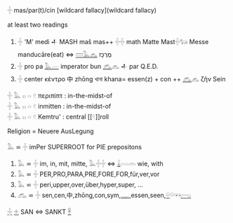 𓏶 mas/par(t)/cin [wildcard fallacy](wildcard fallacy)  

at least two readings  
  1.  𓏶 'M' medi 𒈦 MASH maš mas++ 𓏶𓏶 math Matte Mast𓏶𓃒 Messe manducāre(eat) ⇔ [𓏠](𓏠)[𓅓](𓅓)[𓃺](𓃺) מֶרְכָּז  
  2.  𓏶 pro pa [𓅓](𓅓)[𓐝](𓐝) imperator bun [𓃹](𓃹)𓃺  𒈦 par Q.E.D.  
  3.  𓏶 center κέντρο 中 zhōng খানা khana= essen(z) + con ++ [𓃹](𓃹)𓃺 ζῆν Sein  

𓏶 𓅓 𓏮 𓏏 𓏲  περιπίπτ : in-the-midst-of  
𓏶 𓅓 𓏮 𓏏 𓏲  inmitten : in-the-midst-of  
𓏶 𓅓 𓏮 𓏏 𓏲  Kemtru'  : central [[𓏲]]roll  

Religion = Neuere AusLegung  

𓅓 ⋍ 𓏶 imPer SUPERROOT for PIE prepositons  
1) 𓅓 ⋍ 𓏶 im, in, mit, mitte, 𓅓𓏶𓏶 ⇔ [𓏇](𓏇)𓏏𓏏𓏛 wie, with  
2) 𓅓 ⋍ 𓏶 PER,PRO,PARA,PRE,FORE,FOR,für,ver,vor  
2) 𓅓 ⋍ 𓏶 peri,upper,over,über,hyper,super, …  
3) 𓃹 ⋍ 𓏶 sen,cen,中,zhōng,con,sym,[𓊃](𓊃),essen,seen,[𓏖](𓏖)𓏖𓏗𓏗[𓂺](𓂺)  

[𓏶](𓏶) [𓇬](𓇬) SAN ⇔ SANKT [𓋹](𓋹)  